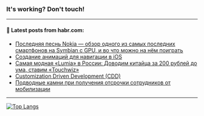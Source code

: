 ### It's working? Don't touch!

---
<!--
#### 🛠️ Technical stack:

![C++](https://img.shields.io/badge/C++-informational?logo=c%2B%2B&style=flat&logoColor=white&color=9C033A)
![Java](https://img.shields.io/badge/Java-informational?logo=java&style=flat&logoColor=white&color=007396)
![Kotlin](https://img.shields.io/badge/Kotlin-informational?logo=Kotlin&style=flat&logoColor=white&color=0095D5)
![JS](https://img.shields.io/badge/JS-informational?logo=javaScript&style=flat&logoColor=black&color=F7Df1E) <br>
![HTML5](https://img.shields.io/badge/HTML5-informational?logo=html5&style=flat&logoColor=white&color=E34F26)
![CSS3](https://img.shields.io/badge/CSS3-informational?logo=css3&style=flat&logoColor=white&color=157286)
![Sass](https://img.shields.io/badge/Saas-informational?logo=sass&style=flat&logoColor=white&color=hotpink)
![PHP](https://img.shields.io/badge/PHP-informational?logo=php&style=flat&logoColor=white&color=777BB4) <br>
![WebPAck](https://img.shields.io/badge/WebPack-informational?logo=webPack&style=flat&logoColor=white&color=FF6F00)
![Bootstrap](https://img.shields.io/badge/Bootstrap-informational?logo=Bootstrap&style=flat&logoColor=white&color=7952B3)
![MySQL](https://img.shields.io/badge/MySQL-informational?logo=MySQL&style=flat&logoColor=white&color=00f) <br>
![NodeJS](https://img.shields.io/badge/NodeJS-informational?logo=node.js&style=flat&logoColor=white&color=43853D)
![Spring](https://img.shields.io/badge/Spring-informational?logo=Spring&style=flat&logoColor=white&color=0A9EDC)
![Angular](https://img.shields.io/badge/Vue-informational?logo=vue.js&style=flat&logoColor=white&color=red)
![Git](https://img.shields.io/badge/Git-informational?logo=git&style=flat&logoColor=white&color=darkorange)

___
-->

#### 💬 Latest posts from habr.com:

<!-- BLOG-POST-LIST:START -->
- [Последняя песнь Nokia — обзор одного из самых последних смартфонов на Symbian с GPU, и во что можно на нём поиграть](https://habr.com/ru/post/692194/?utm_source=habrahabr&utm_medium=rss&utm_campaign=692194)
- [Создание анимаций для навигации в iOS](https://habr.com/ru/post/692180/?utm_source=habrahabr&utm_medium=rss&utm_campaign=692180)
- [Самая модная «Lumia» в России: Доводим китайца за 200 рублей до ума, ставим «Touchwiz»](https://habr.com/ru/post/692176/?utm_source=habrahabr&utm_medium=rss&utm_campaign=692176)
- [Customization Driven Development &lpar;CDD&rpar;](https://habr.com/ru/post/692164/?utm_source=habrahabr&utm_medium=rss&utm_campaign=692164)
- [Подводные камни при получения отсрочки сотрудников от мобилизации](https://habr.com/ru/post/692162/?utm_source=habrahabr&utm_medium=rss&utm_campaign=692162)
<!-- BLOG-POST-LIST:END -->

---

[![Top Langs](https://github-readme-stats.vercel.app/api/top-langs/?username=zloylis&layout=compact&hide_border=true&theme=dracula)](https://github.com/zloylis)
